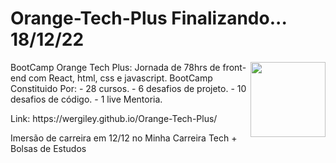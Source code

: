 <div>
<h1>Orange-Tech-Plus Finalizando... 18/12/22</h1>
<img src="./img/InsígniaOrangeTechInter.png" width="120px" align="right">

<p>BootCamp Orange Tech Plus:  Jornada de 78hrs de front-end com React, html, css e javascript.
BootCamp Constituido Por:
- 28 cursos.
- 6 desafios de projeto.
- 10 desafios de código.
- 1 live Mentoria.
</p>
<p>Link: https://wergiley.github.io/Orange-Tech-Plus/</p>

<p>Imersão de carreira em 12/12 no Minha Carreira Tech + Bolsas de Estudos</p>
</div>

